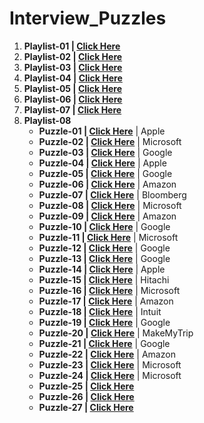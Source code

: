 # Interview_Puzzles
1. **Playlist-01 | <a href="https://www.youtube.com/watch?v=KX7fDZQUtd0&list=PLhJlXtt17ABaJ5cBGr59shoQ6m0YNzgV3"> Click Here</a>**
2. **Playlist-02 | <a href="https://www.youtube.com/watch?v=jLQnDC07040&list=PLLUqKY4VQM7ft3y1oFdlfc44Ob7Uqk5K0"> Click Here</a>**
3. **Playlist-03 | <a href="https://www.youtube.com/watch?v=J9CVEe48Pr4&list=PLJ0OSCymthUyl7YRpq2-wJkTUprKsvA86"> Click Here</a>**
4. **Playlist-04 | <a href="https://www.youtube.com/watch?v=bRP5HbybY4U&list=PLhm1_7YKigpfPXD0QaY4tWZeCpkkiSWxR"> Click Here</a>**
5. **Playlist-05 | <a href="https://www.youtube.com/watch?v=3-avaCx4Czk&list=PLhJlXtt17ABYPfKyId5OCMkReEdvmufZn"> Click Here</a>**
6. **Playlist-06 | <a href="https://www.youtube.com/watch?v=-DkXXOGtVDU&list=PLgNNnpQxFEtZWI0PFXlJmgpDNbcz_e3Sd"> Click Here</a>**
7. **Playlist-07 | <a href="https://www.youtube.com/watch?v=nHUFU1CZ1lg"> Click Here</a>**
8. **Playlist-08**
    - **Puzzle-01 | <a href="https://www.youtube.com/shorts/9uOsB39DwGM"> Click Here</a>** | Apple
    - **Puzzle-02 | <a href="https://www.youtube.com/shorts/BK3vofe-dpw"> Click Here</a>** | Microsoft
    - **Puzzle-03 | <a href="https://www.youtube.com/shorts/7fHBgiruWI0"> Click Here</a>** | Google
    - **Puzzle-04 | <a href="https://www.youtube.com/shorts/XF4l1T8kLUo"> Click Here</a>** | Apple
    - **Puzzle-05 | <a href="https://www.youtube.com/shorts/ugn5t8xGHio"> Click Here</a>** | Google
    - **Puzzle-06 | <a href="https://www.youtube.com/shorts/m6EjUAHwaRY"> Click Here</a>** | Amazon
    - **Puzzle-07 | <a href="https://www.youtube.com/shorts/7vRBCLPPGME"> Click Here</a>** | Bloomberg
    - **Puzzle-08 | <a href="https://www.youtube.com/shorts/wV2aJhbTcLo"> Click Here</a>** | Microsoft
    - **Puzzle-09 | <a href="https://www.youtube.com/shorts/1LcA_A4A-lc"> Click Here</a>** | Amazon
    - **Puzzle-10 | <a href="https://www.youtube.com/shorts/ALJ-AQpQvNM"> Click Here</a>** | Google
    - **Puzzle-11 | <a href="https://www.youtube.com/shorts/IuWO63E-Kqs"> Click Here</a>** | Microsoft
    - **Puzzle-12 | <a href="https://www.youtube.com/shorts/k7fICVfS60I"> Click Here</a>** | Google
    - **Puzzle-13 | <a href="https://www.youtube.com/shorts/1r-8fc7LMHo"> Click Here</a>** | Google
    - **Puzzle-14 | <a href="https://www.youtube.com/shorts/dIuSKJniwEM"> Click Here</a>** | Apple
    - **Puzzle-15 | <a href="https://www.youtube.com/shorts/elmI5mgY1ns"> Click Here</a>** | Hitachi
    - **Puzzle-16 | <a href="https://www.youtube.com/shorts/8GwCPCUzH1w"> Click Here</a>** | Microsoft
    - **Puzzle-17 | <a href="https://www.youtube.com/shorts/vjeEOTI3tXU"> Click Here</a>** | Amazon
    - **Puzzle-18 | <a href="https://www.youtube.com/shorts/9j1KaGHvBEI"> Click Here</a>** | Intuit
    - **Puzzle-19 | <a href="https://www.youtube.com/shorts/7lN_YE9RZbw"> Click Here</a>** | Google
    - **Puzzle-20 | <a href="https://www.youtube.com/shorts/r5YXCN5pJyg"> Click Here</a>** | MakeMyTrip
    - **Puzzle-21 | <a href="https://www.youtube.com/shorts/HGAw-Fqy9Lc"> Click Here</a>** | Google
    - **Puzzle-22 | <a href="https://www.youtube.com/shorts/pjvTLZTZodM"> Click Here</a>** | Amazon
    - **Puzzle-23 | <a href="https://youtu.be/BK3vofe-dpw"> Click Here</a>** | Microsoft
    - **Puzzle-24 | <a href="https://youtu.be/BWLhtTvxEqg"> Click Here</a>** | Microsoft
    - **Puzzle-25 | <a href="https://www.youtube.com/shorts/u2XVO6g-paY"> Click Here</a>**
    - **Puzzle-26 | <a href="https://www.youtube.com/shorts/Eq9evcrYN1w"> Click Here</a>** 
    - **Puzzle-27 | <a href="https://www.youtube.com/shorts/UYQddvyCTVY"> Click Here</a>** 
